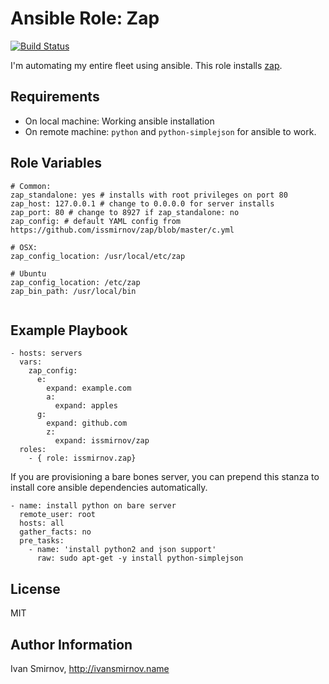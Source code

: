 # Ansible Role: Zap

[![Build Status](https://travis-ci.org/issmirnov/ansible-role-zap.svg?branch=master)](https://travis-ci.org/issmirnov/ansible-role-zap)

I'm automating my entire fleet using ansible. This role installs [zap](https://github.com/issmirnov/zap).

## Requirements

- On local machine: Working ansible installation
- On remote machine: `python` and `python-simplejson` for ansible to work.


## Role Variables

```
# Common:
zap_standalone: yes # installs with root privileges on port 80
zap_host: 127.0.0.1 # change to 0.0.0.0 for server installs
zap_port: 80 # change to 8927 if zap_standalone: no
zap_config: # default YAML config from https://github.com/issmirnov/zap/blob/master/c.yml

# OSX:
zap_config_location: /usr/local/etc/zap

# Ubuntu
zap_config_location: /etc/zap
zap_bin_path: /usr/local/bin


```

## Example Playbook

```
- hosts: servers
  vars:
    zap_config:
      e:
        expand: example.com
        a:
          expand: apples
      g:
        expand: github.com
        z:
          expand: issmirnov/zap
  roles:
    - { role: issmirnov.zap}
```

If you are provisioning a bare bones server, you can prepend this stanza to install core ansible dependencies automatically.

```
- name: install python on bare server
  remote_user: root
  hosts: all
  gather_facts: no
  pre_tasks:
    - name: 'install python2 and json support'
      raw: sudo apt-get -y install python-simplejson
```

## License

MIT

## Author Information

Ivan Smirnov, http://ivansmirnov.name

